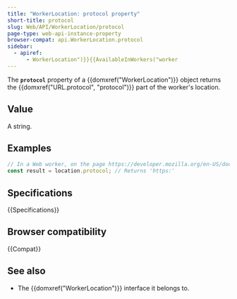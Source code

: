 ```yaml
---
title: "WorkerLocation: protocol property"
short-title: protocol
slug: Web/API/WorkerLocation/protocol
page-type: web-api-instance-property
browser-compat: api.WorkerLocation.protocol
sidebar:
  - apiref:
      - WorkerLocation")}}{{AvailableInWorkers("worker
---
```


The **`protocol`** property of a {{domxref("WorkerLocation")}} object returns the {{domxref("URL.protocol", "protocol")}} part of the worker's location.

## Value

A string.

## Examples

```js
// In a Web worker, on the page https://developer.mozilla.org/en-US/docs/Web
const result = location.protocol; // Returns 'https:'
```

## Specifications

{{Specifications}}

## Browser compatibility

{{Compat}}

## See also

- The {{domxref("WorkerLocation")}} interface it belongs to.
